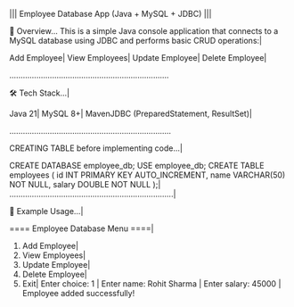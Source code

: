 |||    Employee Database App (Java + MySQL + JDBC)    ||| 

📌 Overview...
This is a simple Java console application that connects to a MySQL database using JDBC and performs basic CRUD operations:|

Add Employee|
View Employees|
Update Employee|
Delete Employee|

.......................................................................

🛠 Tech Stack...|

Java 21|
MySQL 8+|
MavenJDBC (PreparedStatement, ResultSet)|

........................................................................

CREATING TABLE before implementing code...|

CREATE DATABASE employee_db;
USE employee_db;
CREATE TABLE employees (
    id INT PRIMARY KEY AUTO_INCREMENT,
    name VARCHAR(50) NOT NULL,
    salary DOUBLE NOT NULL
);|
.........................................................................|

📖 Example Usage...|

==== Employee Database Menu ====|
1. Add Employee|
2. View Employees|
3. Update Employee|
4. Delete Employee|
5. Exit|
Enter choice: 1   |
Enter name: Rohit Sharma |
Enter salary: 45000  |
Employee added successfully!











